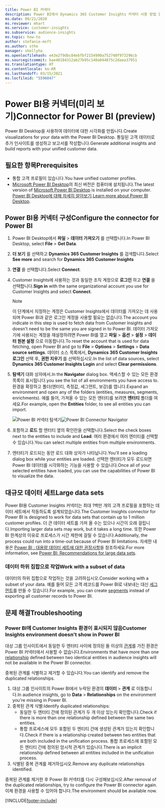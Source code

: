 ```yaml
---
title: Power BI 커넥터
description: Power BI에서 Dynamics 365 Customer Insights 커넥터 사용 방법 알아보기.
ms.date: 09/21/2020
ms.reviewer: mhart
ms.service: customer-insights
ms.subservice: audience-insights
ms.topic: how-to
author: stefanie-msft
ms.author: sthe
manager: shellyha
ms.openlocfilehash: e43e2f9dbc84ebfbf2154990a752740f973296cb
ms.sourcegitcommit: bae40184312ab27b95c140a044875c2daea37951
ms.translationtype: HT
ms.contentlocale: ko-KR
ms.lasthandoff: 03/15/2021
ms.locfileid: "5596047"
---
```

# <a name="connector-for-power-bi-preview"></a><span data-ttu-id="45ba6-103">Power BI용 커넥터(미리 보기)</span><span class="sxs-lookup"><span data-stu-id="45ba6-103">Connector for Power BI (preview)</span></span>

<span data-ttu-id="45ba6-104">Power BI Desktop을 사용하여 데이터에 대한 시각화를 만듭니다.</span><span class="sxs-lookup"><span data-stu-id="45ba6-104">Create visualizations for your data with the Power BI Desktop.</span></span> <span data-ttu-id="45ba6-105">통일된 고객 데이터로 추가 인사이트를 생성하고 보고서를 작성합니다.</span><span class="sxs-lookup"><span data-stu-id="45ba6-105">Generate additional insights and build reports with your unified customer data.</span></span>

## <a name="prerequisites"></a><span data-ttu-id="45ba6-106">필요한 항목</span><span class="sxs-lookup"><span data-stu-id="45ba6-106">Prerequisites</span></span>

- <span data-ttu-id="45ba6-107">통합 고객 프로필이 있습니다.</span><span class="sxs-lookup"><span data-stu-id="45ba6-107">You have unified customer profiles.</span></span>
- <span data-ttu-id="45ba6-108">[Microsoft Power BI Desktop](https://powerbi.microsoft.com/desktop/)의 최신 버전은 컴퓨터에 설치됩니다.</span><span class="sxs-lookup"><span data-stu-id="45ba6-108">The latest version of [Microsoft Power BI Desktop](https://powerbi.microsoft.com/desktop/) is installed on your computer.</span></span> <span data-ttu-id="45ba6-109">[Power BI Desktop에 대해 자세히 알아보기](/power-bi/desktop-what-is-desktop).</span><span class="sxs-lookup"><span data-stu-id="45ba6-109">[Learn more about Power BI Desktop](/power-bi/desktop-what-is-desktop).</span></span>

## <a name="configure-the-connector-for-power-bi"></a><span data-ttu-id="45ba6-110">Power BI용 커넥터 구성</span><span class="sxs-lookup"><span data-stu-id="45ba6-110">Configure the connector for Power BI</span></span>

1. <span data-ttu-id="45ba6-111">Power BI Desktop에서 **파일** > **데이터 가져오기** 를 선택합니다.</span><span class="sxs-lookup"><span data-stu-id="45ba6-111">In Power BI Desktop, select **File** > **Get Data**.</span></span>

1. <span data-ttu-id="45ba6-112">**더 보기** 를 선택하고 **Dynamics 365 Customer Insights** 를 검색합니다.</span><span class="sxs-lookup"><span data-stu-id="45ba6-112">Select **See more** and search for **Dynamics 365 Customer Insights**</span></span>

1. <span data-ttu-id="45ba6-113">**연결** 을 선택합니다.</span><span class="sxs-lookup"><span data-stu-id="45ba6-113">Select **Connect**.</span></span>

1. <span data-ttu-id="45ba6-114">Customer Insights에 사용하는 것과 동일한 조직 계정으로 **로그인** 하고 **연결** 을 선택합니다.</span><span class="sxs-lookup"><span data-stu-id="45ba6-114">**Sign in** with the same organizational account you use for Customer Insights and select **Connect**.</span></span>
   > [!NOTE]
   > <span data-ttu-id="45ba6-115">이 단계에서 지정하는 계정은 Customer Insights에서 데이터를 가져오는 데 사용되며 Power BI과 같은 로그인 계정을 사용할 필요는 없습니다.</span><span class="sxs-lookup"><span data-stu-id="45ba6-115">The account you indicate in this step is used to fetch data from Customer Insights and doesn't need to be the same you are signed in to Power BI.</span></span> <span data-ttu-id="45ba6-116">데이터 가져오기에 사용되는 계정을 재설정하려면 Power BI를 열고 **파일** > **옵션** > **설정** > **데이터 원본 설정** 으로 이동합니다.</span><span class="sxs-lookup"><span data-stu-id="45ba6-116">To reset the account that is used for data fetching, open Power BI and go to **File** > **Options** > **Settings** > **Data source settings**.</span></span> <span data-ttu-id="45ba6-117">데이터 소스 목록에서, **Dynamics 365 Customer Insights 로그인** 선택 후, **권한 지우기** 를 선택하십시오.</span><span class="sxs-lookup"><span data-stu-id="45ba6-117">In the list of data sources, select **Dynamics 365 Customer Insights Login** and select **Clear permissions**.</span></span>  

1. <span data-ttu-id="45ba6-118">**탐색기** 대화 상자에서.</span><span class="sxs-lookup"><span data-stu-id="45ba6-118">In the **Navigator** dialog box.</span></span> <span data-ttu-id="45ba6-119">액세스할 수 있는 모든 환경 목록이 표시됩니다.</span><span class="sxs-lookup"><span data-stu-id="45ba6-119">you see the list of all environments you have access to.</span></span> <span data-ttu-id="45ba6-120">환경을 확장하고 폴더(엔터티, 측정값, 세그먼트, 보강)를 엽니다.</span><span class="sxs-lookup"><span data-stu-id="45ba6-120">Expand an environment and open any of the folders (entities, measures, segments, enrichments).</span></span> <span data-ttu-id="45ba6-121">예를 들어, 가져올 수 있는 모든 엔터티를 보려면 **엔터티** 폴더를 여세요.</span><span class="sxs-lookup"><span data-stu-id="45ba6-121">For example, open the **Entities** folder, to see all entities you can import.</span></span>

   <span data-ttu-id="45ba6-122">![Power BI 커넥터 탐색기](media/power-bi-navigator.png "Power BI 커넥터 탐색기")</span><span class="sxs-lookup"><span data-stu-id="45ba6-122">![Power BI Connector Navigator](media/power-bi-navigator.png "Power BI Connector Navigator")</span></span>

1. <span data-ttu-id="45ba6-123">포함하고 **로드** 할 엔터티 옆의 확인란을 선택합니다.</span><span class="sxs-lookup"><span data-stu-id="45ba6-123">Select the check boxes next to the entities to include and **Load**.</span></span> <span data-ttu-id="45ba6-124">여러 환경에서 여러 엔터티를 선택할 수 있습니다.</span><span class="sxs-lookup"><span data-stu-id="45ba6-124">You can select multiple entities from multiple environments.</span></span>

1. <span data-ttu-id="45ba6-125">엔터티가 로드되는 동안 로드 대화 상자가 나타납니다.</span><span class="sxs-lookup"><span data-stu-id="45ba6-125">You'll see a loading dialog box while your entities are loaded.</span></span> <span data-ttu-id="45ba6-126">선택한 엔터티가 모두 로드되면 Power BI 데이터를 시각화하는 기능을 사용할 수 있습니다.</span><span class="sxs-lookup"><span data-stu-id="45ba6-126">Once all of your selected entities have loaded, you can use the capabilities of Power BI to visualize the data.</span></span>

## <a name="large-data-sets"></a><span data-ttu-id="45ba6-127">대규모 데이터 세트</span><span class="sxs-lookup"><span data-stu-id="45ba6-127">Large data sets</span></span>

<span data-ttu-id="45ba6-128">Power BI용 Customer Insights 커넥터는 최대 1백만 개의 고객 프로필을 포함하는 데이터 세트에서 작동하도록 설계되었습니다.</span><span class="sxs-lookup"><span data-stu-id="45ba6-128">The Customer Insights connector for Power BI is designed to work for data sets that contain up to 1 million customer profiles.</span></span> <span data-ttu-id="45ba6-129">더 큰 데이터 세트를 가져 올 수는 있으나 시간이 오래 걸립니다.</span><span class="sxs-lookup"><span data-stu-id="45ba6-129">Importing larger data sets may work, but it takes a long time.</span></span> <span data-ttu-id="45ba6-130">또한 Power BI 한계상의 이유로 프로세스가 시간 제한에 걸릴 수 있습니다.</span><span class="sxs-lookup"><span data-stu-id="45ba6-130">Additionally, the process could run into a time-out because of Power BI limitations.</span></span> <span data-ttu-id="45ba6-131">자세한 내용은 [Power BI : 대용량 데이터 세트에 대한 권장사항](/power-bi/admin/service-premium-what-is#large-datasets)을 참조하세요.</span><span class="sxs-lookup"><span data-stu-id="45ba6-131">For more information, see [Power BI: Recommendations for large data sets](/power-bi/admin/service-premium-what-is#large-datasets).</span></span> 

### <a name="work-with-a-subset-of-data"></a><span data-ttu-id="45ba6-132">데이터 하위 집합으로 작업</span><span class="sxs-lookup"><span data-stu-id="45ba6-132">Work with a subset of data</span></span>

<span data-ttu-id="45ba6-133">데이터의 하위 집합으로 작업하는 것을 고려하십시오.</span><span class="sxs-lookup"><span data-stu-id="45ba6-133">Consider working with a subset of your data.</span></span> <span data-ttu-id="45ba6-134">예를 들어 모든 고객 레코드를 Power BI로 내보내는 대신 [세그먼트](segments.md)를 만들 수 있습니다.</span><span class="sxs-lookup"><span data-stu-id="45ba6-134">For example, you can create [segments](segments.md) instead of exporting all customer records to Power BI.</span></span>

## <a name="troubleshooting"></a><span data-ttu-id="45ba6-135">문제 해결</span><span class="sxs-lookup"><span data-stu-id="45ba6-135">Troubleshooting</span></span>

### <a name="customer-insights-environment-doesnt-show-in-power-bi"></a><span data-ttu-id="45ba6-136">Power BI에 Customer Insights 환경이 표시되지 않음</span><span class="sxs-lookup"><span data-stu-id="45ba6-136">Customer Insights environment doesn't show in Power BI</span></span>

<span data-ttu-id="45ba6-137">대상 그룹 인사이트에서 동일한 두 엔터티 사이에 정의된 둘 이상의 [관계](relationships.md)를 가진 환경은 Power BI 커넥터에서 사용할 수 없습니다.</span><span class="sxs-lookup"><span data-stu-id="45ba6-137">Environments that have more than one [relationship](relationships.md) defined between two identical entities in audience insights will not be available in the Power BI connector.</span></span>

<span data-ttu-id="45ba6-138">중복된 관계를 식별하고 제거할 수 있습니다.</span><span class="sxs-lookup"><span data-stu-id="45ba6-138">You can identify and remove the duplicated relationships.</span></span>

1. <span data-ttu-id="45ba6-139">대상 그룹 인사이트의 Power BI에서 누락된 환경의 **데이터** > **관계** 로 이동합니다.</span><span class="sxs-lookup"><span data-stu-id="45ba6-139">In audience insights, go to **Data** > **Relationships** on the environment you're missing in Power BI.</span></span>
2. <span data-ttu-id="45ba6-140">중복된 관계 식별:</span><span class="sxs-lookup"><span data-stu-id="45ba6-140">Identify duplicated relationships:</span></span>
   - <span data-ttu-id="45ba6-141">동일한 두 엔터티 간에 정의된 관계가 두 개 이상 있는지 확인합니다.</span><span class="sxs-lookup"><span data-stu-id="45ba6-141">Check if there is more than one relationship defined between the same two entities.</span></span>
   - <span data-ttu-id="45ba6-142">통합 프로세스에 모두 포함된 두 엔티티 간에 생성된 관계가 있는지 확인합니다.</span><span class="sxs-lookup"><span data-stu-id="45ba6-142">Check if there is a relationship created between two entities that are both included in the unification process.</span></span> <span data-ttu-id="45ba6-143">통합 프로세스에 포함된 모든 엔티티 간에 정의된 암시적 관계가 있습니다.</span><span class="sxs-lookup"><span data-stu-id="45ba6-143">There is an implicit relationship defined between all entities included in the unification process.</span></span>
3. <span data-ttu-id="45ba6-144">식별된 중복 관계를 제거하십시오.</span><span class="sxs-lookup"><span data-stu-id="45ba6-144">Remove any duplicate relationships identified.</span></span>

<span data-ttu-id="45ba6-145">중복된 관계를 제거한 후 Power BI 커넥터를 다시 구성해보십시오.</span><span class="sxs-lookup"><span data-stu-id="45ba6-145">After removal of the duplicated relationships, try to configure the Power BI connector again.</span></span> <span data-ttu-id="45ba6-146">이제 환경을 사용할 수 있어야 합니다.</span><span class="sxs-lookup"><span data-stu-id="45ba6-146">The environment should be available now.</span></span>

[!INCLUDE[footer-include](../includes/footer-banner.md)]